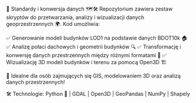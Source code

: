 📏 Standardy i konwersja danych 🗺️🛠️
Repozytorium zawiera zestaw skryptów do przetwarzania, analizy i wizualizacji danych geoprzestrzennych 🌍. Kod umożliwia:

✅ Generowanie modeli budynków LOD1 na podstawie danych BDOT10k 🏠
✅ Analizę połaci dachowych i geometrii budynków 🔍
✅ Transformację i konwersję danych przestrzennych między różnymi formatami 🔄
✅ Wizualizację 3D modeli budynków i terenu za pomocą Open3D 🏗️

📌 Idealne dla osób zajmujących się GIS, modelowaniem 3D oraz analizą danych przestrzennych!

🛠 Technologie: Python 🐍 | GDAL | Open3D | GeoPandas | NumPy | Shapely
